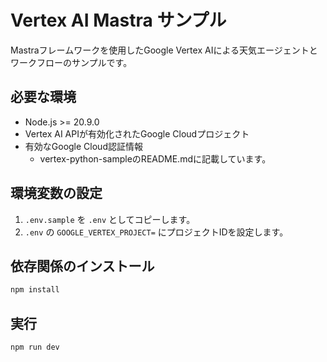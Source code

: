 # Vertex AI Mastra サンプル

Mastraフレームワークを使用したGoogle Vertex AIによる天気エージェントとワークフローのサンプルです。

## 必要な環境

- Node.js >= 20.9.0
- Vertex AI APIが有効化されたGoogle Cloudプロジェクト
- 有効なGoogle Cloud認証情報
  - vertex-python-sampleのREADME.mdに記載しています。


## 環境変数の設定

1. `.env.sample` を `.env` としてコピーします。
2. `.env` の `GOOGLE_VERTEX_PROJECT=` にプロジェクトIDを設定します。


## 依存関係のインストール

```bash
npm install
```

## 実行

```bash
npm run dev
```
